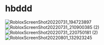 # hbddd

![RobloxScreenShot20220731_194723897](https://user-images.githubusercontent.com/112033941/186587668-51fa6227-f7fd-4b2b-9486-acd322d80a18.png)
![RobloxScreenShot20220731_210900385 (2)](https://user-images.githubusercontent.com/112033941/186587675-5efc74c5-25d8-48c1-b2a2-d253e7146c9b.png)
![RobloxScreenShot20220731_220750181 (2)](https://user-images.githubusercontent.com/112033941/186587681-84e483d5-9f5b-4fb6-a4a5-864d5973d2cf.png)
![RobloxScreenShot20220801_132923245](https://user-images.githubusercontent.com/112033941/186587685-a92c745e-972b-4c06-b565-7047470ee686.png)
